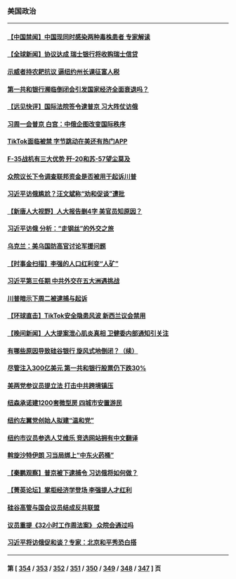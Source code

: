### 美国政治
---
#### [【中国禁闻】中国现同时感染两种毒株患者 专家解读](../../pages/ncid1078159/n13954366.md) 
#### [【全球新闻】协议达成 瑞士银行将收购瑞士信贷](../../pages/ncid1078159/n13954365.md) 
#### [示威者持农耙抗议 逼纽约州长课征富人税](../../pages/ncid1078159/n13954192.md) 
#### [第一共和银行濒临倒闭会引发国家经济全面衰退吗？](../../pages/ncid1078159/n13954243.md) 
#### [【远见快评】国际法院签令逮普京 习大阵仗访俄](../../pages/ncid1078159/n13953183.md) 
#### [习周一会普京 白宫：中俄企图改变国际秩序](../../pages/ncid1078159/n13953906.md) 
#### [TikTok面临被禁 字节跳动在美还有热门APP](../../pages/ncid1078159/n13953855.md) 
#### [F-35战机有三大优势 歼-20和苏-57望尘莫及](../../pages/ncid1078159/n13952900.md) 
#### [众院议长下令调查联邦资金是否被用于起诉川普](../../pages/ncid1078159/n13953342.md) 
#### [习近平访俄尴尬？汪文斌称“劝和促谈”遭批](../../pages/ncid1078159/n13953279.md) 
#### [【新唐人大视野】人大报告删4字 美官员知原因？](../../pages/ncid1078159/n13953227.md) 
#### [习近平访俄 分析：“走钢丝”的外交之旅](../../pages/ncid1078159/n13953196.md) 
#### [乌克兰：美乌国防高官讨论军援问题](../../pages/ncid1078159/n13953235.md) 
#### [【时事金扫描】李强的人口红利变“人矿”](../../pages/ncid1078159/n13953142.md) 
#### [习近平第三任期 中共外交在五大洲遇挑战](../../pages/ncid1078159/n13951340.md) 
#### [川普暗示下周二被逮捕与起诉](../../pages/ncid1078159/n13953186.md) 
#### [【环球直击】TikTok安全隐患风波 新西兰议会禁用](../../pages/ncid1078159/n13952618.md) 
#### [【晚间新闻】人大提案泄心肌炎真相 卫健委内部通知引关注](../../pages/ncid1078159/n13952941.md) 
#### [有哪些原因导致硅谷银行 旋风式地倒闭？（续）](../../pages/ncid1078159/n13952975.md) 
#### [尽管注入300亿美元 第一共和银行股票仍下跌30%](../../pages/ncid1078159/n13952956.md) 
#### [美两党参议员提立法 打击中共跨境镇压](../../pages/ncid1078159/n13952926.md) 
#### [纽森承诺建1200套微型房 四城市安置游民](../../pages/ncid1078159/n13952901.md) 
#### [纽约左翼党创始人拟建“温和党”](../../pages/ncid1078159/n13952881.md) 
#### [纽约市议员参选人艾维乐 竞选网站拥有中文翻译](../../pages/ncid1078159/n13952912.md) 
#### [斡旋沙特伊朗 习当局绑上“中东火药桶”](../../pages/ncid1078159/n13952645.md) 
#### [【秦鹏观察】普京被下逮捕令 习访俄将如何做？](../../pages/ncid1078159/n13952697.md) 
#### [【菁英论坛】掌柜经济学登场 李强提人才红利](../../pages/ncid1078159/n13952624.md) 
#### [硅谷高管与国会议员结成反共联盟](../../pages/ncid1078159/n13952574.md) 
#### [议员重提《32小时工作周法案》 众院会通过吗](../../pages/ncid1078159/n13952652.md) 
#### [习近平将访俄促和谈？专家：北京和平秀恐白搭](../../pages/ncid1078159/n13952569.md) 

---
#### 第 [ [354](./354.md) / [353](./353.md) / [352](./352.md) / [351](./351.md) / [350](./350.md) / [349](./349.md) / [348](./348.md) / [347](./347.md) ] 页
